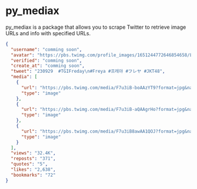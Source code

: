 # py_mediax

py_mediax is a package that allows you to scrape Twitter to retrieve image URLs and info with specified URLs.

```json
{
  "username": "comming soon",
  "avatar": "https://pbs.twimg.com/profile_images/1651244772646854658/LssoZYlz_normal.jpg",
  "verified": "comming soon",
  "create_at": "comming soon",
  "tweet": "230929  #TGIFreday\n#Freya #프레야 #フレヤ #JKT48",
  "media": [
    {
      "url": "https://pbs.twimg.com/media/F7u3iB-boAAzYT9?format=jpg&name=4096x4096",
      "type": "image"
    },
    {
      "url": "https://pbs.twimg.com/media/F7u3iB-aQAAgrHo?format=jpg&name=4096x4096",
      "type": "image"
    },
    {
      "url": "https://pbs.twimg.com/media/F7u3iB8awAA1QOJ?format=jpg&name=4096x4096",
      "type": "image"
    }
  ],
  "views": "32.4K",
  "reposts": "371",
  "quotes": "5",
  "likes": "2,638",
  "bookmarks": "72"
}
```
